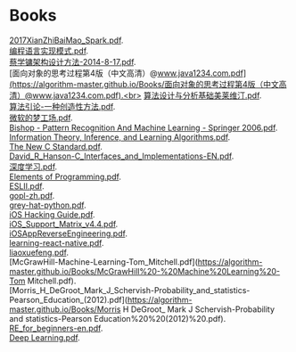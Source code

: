 # Books
[2017XianZhiBaiMao_Spark.pdf](https://algorithm-master.github.io/Books/2017XianZhiBaiMao_Spark.pdf).<br>
[编程语言实现模式.pdf](https://algorithm-master.github.io/Books/编程语言实现模式.pdf).<br>
[蔡学镛架构设计方法-2014-8-17.pdf](https://algorithm-master.github.io/Books/蔡学镛架构设计方法-2014-8-17.pdf).<br>
[面向对象的思考过程第4版（中文高清）@www.java1234.com.pdf](https://algorithm-master.github.io/Books/面向对象的思考过程第4版（中文高清）@www.java1234.com.pdf).<br>
[算法设计与分析基础美莱维汀.pdf](https://algorithm-master.github.io/Books/算法设计与分析基础美莱维汀.pdf).<br>
[算法引论-一种创造性方法.pdf](https://algorithm-master.github.io/Books/算法引论%20一种创造性方法.pdf).<br>
[微软的梦工场.pdf](https://algorithm-master.github.io/Books/微软的梦工场.pdf).<br>
[Bishop - Pattern Recognition And Machine Learning - Springer  2006.pdf](https://algorithm-master.github.io/Books/Bishop%20-%20Pattern%20Recognition%20And%20Machine%20Learning%20-%20Springer%20%202006.pdf).<br>
[Information Theory, Inference, and Learning Algorithms.pdf](https://algorithm-master.github.io/Books/book.pdf).<br>
[The New C Standard.pdf](https://algorithm-master.github.io/Books/cbook1_2.pdf).<br>
[David_R_Hanson-C_Interfaces_and_Implementations-EN.pdf](https://algorithm-master.github.io/Books/David_R_Hanson-C_Interfaces_and_Implementations-EN.pdf).<br>
[深度学习.pdf](https://algorithm-master.github.io/Books/dlbook_cn_v0.5-beta.pdf).<br>
[Elements of Programming.pdf](https://algorithm-master.github.io/Books/Elements%20of%20Programming.pdf).<br>
[ESLII.pdf](https://algorithm-master.github.io/Books/ESLII.pdf).<br>
[gopl-zh.pdf](https://algorithm-master.github.io/Books/gopl-zh.pdf).<br>
[grey-hat-python.pdf](https://algorithm-master.github.io/Books/grey-hat-python.pdf).<br>
[iOS Hacking Guide.pdf](https://algorithm-master.github.io/Books/iOS%20Hacking%20Guide.pdf).<br>
[iOS_Support_Matrix_v4.4.pdf](https://algorithm-master.github.io/Books/iOS_Support_Matrix_v4.4.pdf).<br>
[iOSAppReverseEngineering.pdf](https://algorithm-master.github.io/Books/iOSAppReverseEngineering.pdf).<br>
[learning-react-native.pdf](https://algorithm-master.github.io/Books/learning-react-native.pdf).<br>
[liaoxuefeng.pdf](https://algorithm-master.github.io/Books/liaoxuefeng.pdf).<br>
[McGrawHill-Machine-Learning-Tom_Mitchell.pdf](https://algorithm-master.github.io/Books/McGrawHill%20-%20Machine%20Learning%20-Tom Mitchell.pdf).<br>
[Morris_H_DeGroot_Mark_J_Schervish-Probability_and_statistics-Pearson_Education_(2012).pdf](https://algorithm-master.github.io/Books/Morris H DeGroot_ Mark J Schervish-Probability and statistics-Pearson Education%20%20(2012)%20.pdf).<br>
[RE_for_beginners-en.pdf](https://algorithm-master.github.io/Books/RE_for_beginners-en.pdf).<br>
[Deep Learning.pdf](https://algorithm-master.github.io/Books/White_book.pdf).<br>
